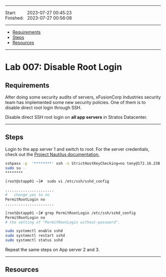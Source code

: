 
------------------------------

Start: &nbsp;&nbsp;&nbsp;&nbsp;&nbsp;&nbsp;&nbsp;&nbsp;2023-07-27 00:45:23  
Finished: &nbsp;&nbsp;2023-07-27 00:56:08

------------------------------

- [Requirements](#requirements)
- [Steps](#steps)
- [Resources](#resources)

------------------------------

# Lab 007: Disable Root Login

## Requirements

After doing some security audits of servers, xFusionCorp Industries security team has implemented some new security policies. One of them is to disable direct root login through SSH.

Disable direct SSH root login on **all app servers** in Stratos Datacenter.

------------------------------

## Steps


Login to the app server 1 and switch to root. For the server credentials, check out the [Project Nautilus documentation.](https://kodekloudhub.github.io/kodekloud-engineer/docs/projects/nautilus)


```bash
sshpass -p  '********' ssh -o StrictHostKeyChecking=no tony@172.16.238.10
sudo su -
******** 
```
```bash
[root@stapp01 ~]#  sudo vi /etc/ssh/sshd_config

......................
#	change yes to no
PermitRootLogin no
......................
```
```bash
[root@stapp01 ~]# grep PermitRootLogin /etc/ssh/sshd_config
PermitRootLogin no
# the setting of "PermitRootLogin without-password". 
```
```bash
sudo systemctl enable sshd
sudo systemctl restart sshd
sudo systemctl status sshd
```

Repeat the same steps on App server 2 and 3. 

------------------------------

## Resources
